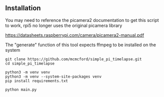 ## Installation

You may need to reference the picamera2 documentation to get this script to work,
rpi5 no longer uses the original picamera library

https://datasheets.raspberrypi.com/camera/picamera2-manual.pdf

The "generate" function of this tool expects ffmpeg to be installed on the system

```
git clone https://github.com/mcmcford/simple_pi_timelapse.git
cd simple_pi_timelapse
```

```
python3 -m venv venv
python3 -m venv --system-site-packages venv
pip install requirements.txt
```

```
python main.py
```

